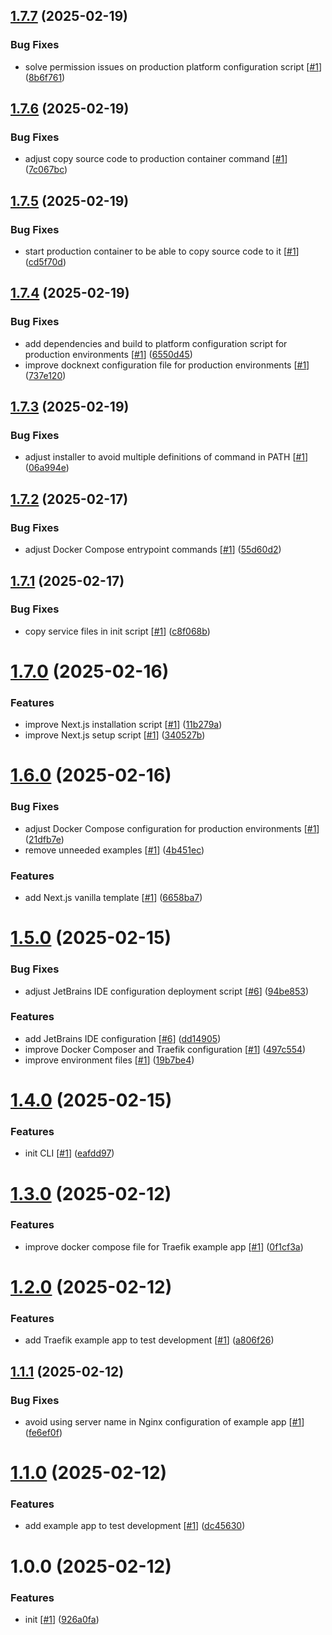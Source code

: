 ## [1.7.7](https://github.com/d3p1/docknext/compare/v1.7.6...v1.7.7) (2025-02-19)


### Bug Fixes

* solve permission issues on production platform configuration script [[#1](https://github.com/d3p1/docknext/issues/1)] ([8b6f761](https://github.com/d3p1/docknext/commit/8b6f761ae07d59014bd4865c047bc9c0c4605f46))

## [1.7.6](https://github.com/d3p1/docknext/compare/v1.7.5...v1.7.6) (2025-02-19)


### Bug Fixes

* adjust copy source code to production container command [[#1](https://github.com/d3p1/docknext/issues/1)] ([7c067bc](https://github.com/d3p1/docknext/commit/7c067bc7fef504cd173f680f102cf9abb4c2a5d0))

## [1.7.5](https://github.com/d3p1/docknext/compare/v1.7.4...v1.7.5) (2025-02-19)


### Bug Fixes

* start production container to be able to copy source code to it [[#1](https://github.com/d3p1/docknext/issues/1)] ([cd5f70d](https://github.com/d3p1/docknext/commit/cd5f70dafc6cf3b406dffb41d54f60702c792fd3))

## [1.7.4](https://github.com/d3p1/docknext/compare/v1.7.3...v1.7.4) (2025-02-19)


### Bug Fixes

* add dependencies and build to platform configuration script for production environments [[#1](https://github.com/d3p1/docknext/issues/1)] ([6550d45](https://github.com/d3p1/docknext/commit/6550d45a4e834b7488c85184f6f9c55c045fa363))
* improve docknext configuration file for production environments [[#1](https://github.com/d3p1/docknext/issues/1)] ([737e120](https://github.com/d3p1/docknext/commit/737e120b66f9530a40da14b702a219409ac5cc59))

## [1.7.3](https://github.com/d3p1/docknext/compare/v1.7.2...v1.7.3) (2025-02-19)


### Bug Fixes

* adjust installer to avoid multiple definitions of command in PATH [[#1](https://github.com/d3p1/docknext/issues/1)] ([06a994e](https://github.com/d3p1/docknext/commit/06a994ebd7a468647fe293d36837ea0e7e9be66c))

## [1.7.2](https://github.com/d3p1/docknext/compare/v1.7.1...v1.7.2) (2025-02-17)


### Bug Fixes

* adjust Docker Compose entrypoint commands [[#1](https://github.com/d3p1/docknext/issues/1)] ([55d60d2](https://github.com/d3p1/docknext/commit/55d60d28305928bde01461bf6b90fd15420adffe))

## [1.7.1](https://github.com/d3p1/docknext/compare/v1.7.0...v1.7.1) (2025-02-17)


### Bug Fixes

* copy service files in init script [[#1](https://github.com/d3p1/docknext/issues/1)] ([c8f068b](https://github.com/d3p1/docknext/commit/c8f068b7660b6af93ef218ec3e885388965ea538))

# [1.7.0](https://github.com/d3p1/docknext/compare/v1.6.0...v1.7.0) (2025-02-16)


### Features

* improve Next.js installation script [[#1](https://github.com/d3p1/docknext/issues/1)] ([11b279a](https://github.com/d3p1/docknext/commit/11b279a4f927179e902f11b683337202ad79da9a))
* improve Next.js setup script [[#1](https://github.com/d3p1/docknext/issues/1)] ([340527b](https://github.com/d3p1/docknext/commit/340527be5cca5beedb2997bc334fb170ffad3c49))

# [1.6.0](https://github.com/d3p1/docknext/compare/v1.5.0...v1.6.0) (2025-02-16)


### Bug Fixes

* adjust Docker Compose configuration for production environments [[#1](https://github.com/d3p1/docknext/issues/1)] ([21dfb7e](https://github.com/d3p1/docknext/commit/21dfb7ec01851130e8866a0766027f9fe4ecde92))
* remove unneeded examples [[#1](https://github.com/d3p1/docknext/issues/1)] ([4b451ec](https://github.com/d3p1/docknext/commit/4b451ec03ce7a490c246b72f7e7eed0966c9bd7c))


### Features

* add Next.js vanilla template [[#1](https://github.com/d3p1/docknext/issues/1)] ([6658ba7](https://github.com/d3p1/docknext/commit/6658ba72102f4814d8803d5c7fc697d1571a49a4))

# [1.5.0](https://github.com/d3p1/docknext/compare/v1.4.0...v1.5.0) (2025-02-15)


### Bug Fixes

* adjust JetBrains IDE configuration deployment script [[#6](https://github.com/d3p1/docknext/issues/6)] ([94be853](https://github.com/d3p1/docknext/commit/94be853367e2211d40e6a5b4308ab79b5a533b12))


### Features

* add JetBrains IDE configuration [[#6](https://github.com/d3p1/docknext/issues/6)] ([dd14905](https://github.com/d3p1/docknext/commit/dd14905e90c31d22cc1f7c023fadacee9942d439))
* improve Docker Composer and Traefik configuration [[#1](https://github.com/d3p1/docknext/issues/1)] ([497c554](https://github.com/d3p1/docknext/commit/497c554a452bbdc90abf575c2a9ee2713af0e840))
* improve environment files [[#1](https://github.com/d3p1/docknext/issues/1)] ([19b7be4](https://github.com/d3p1/docknext/commit/19b7be4a9d8c6585f9ee3b98a949e5ac9ae006c5))

# [1.4.0](https://github.com/d3p1/docknext/compare/v1.3.0...v1.4.0) (2025-02-15)


### Features

* init CLI [[#1](https://github.com/d3p1/docknext/issues/1)] ([eafdd97](https://github.com/d3p1/docknext/commit/eafdd97592ca0deaf560e81f2bedb171f4ff9f14))

# [1.3.0](https://github.com/d3p1/docknext/compare/v1.2.0...v1.3.0) (2025-02-12)


### Features

* improve docker compose file for Traefik example app [[#1](https://github.com/d3p1/docknext/issues/1)] ([0f1cf3a](https://github.com/d3p1/docknext/commit/0f1cf3a20eb2587403d249618296508039d5ab50))

# [1.2.0](https://github.com/d3p1/docknext/compare/v1.1.1...v1.2.0) (2025-02-12)


### Features

* add Traefik example app to test development [[#1](https://github.com/d3p1/docknext/issues/1)] ([a806f26](https://github.com/d3p1/docknext/commit/a806f26ff9b37527efb9c94c95c4aa2457b89a72))

## [1.1.1](https://github.com/d3p1/docknext/compare/v1.1.0...v1.1.1) (2025-02-12)


### Bug Fixes

* avoid using server name in Nginx configuration of example app [[#1](https://github.com/d3p1/docknext/issues/1)] ([fe6ef0f](https://github.com/d3p1/docknext/commit/fe6ef0f06225851ccfc0e33a01496b33299ccabd))

# [1.1.0](https://github.com/d3p1/docknext/compare/v1.0.0...v1.1.0) (2025-02-12)


### Features

* add example app to test development [[#1](https://github.com/d3p1/docknext/issues/1)] ([dc45630](https://github.com/d3p1/docknext/commit/dc45630f75baf8b15ab7d12a8ad0419ccb943568))

# 1.0.0 (2025-02-12)


### Features

* init [[#1](https://github.com/d3p1/docknext/issues/1)] ([926a0fa](https://github.com/d3p1/docknext/commit/926a0fad3f1317f83fe6baa7603fb77935705ede))
